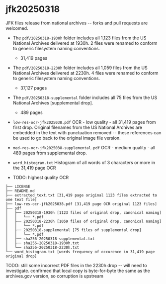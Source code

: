 # jfk20250318
JFK files release from national archives -- forks and pull requests are welcomed.

* The `pdf/20250318-1930h` folder includes all 1,123 files from the US National Archives delivered at 1930h.  2 files were renamed to conform to generic filesystem naming conventions.
  * 31,419 pages

* The `pdf/20250318-2230h` folder includes all 1,059 files from the US National Archives delivered at 2230h.  4 files were renamed to conform to generic filesystem naming conventions.
  * 37,127 pages

* The `pdf/20250318-supplemental` folder includes all 75 files from the US National Archives [supplemental drop].
  * 489 pages 

* `low-res-ocr-jfk2025038.pdf` OCR - low quality - all 31,419 pages from first drop.   Original filenames from the US National Archives are embedded in the text with punctuation removed -- these references can be used to go back to the original image file version.

* `med-res-ocr-jfk2025038-supplemental.pdf` OCR - medium quality - all 489 pages from supplemental drop.

* `word_histogram.txt` Histogram of all words of 3 characters or more in the 31,419 page OCR

* TODO: highest quality OCR
```
├── LICENSE
├── README.md
├── extracted_text.txt [31,419 page original 1123 files extracted to one text file]
├── low-res-ocr-jfk2025038.pdf [31,419 page OCR original 1123 files]
├── pdf
│   ├── 20250318-1930h [1123 files of original drop, canonical naming]
│   │   └── *.pdf
│   ├── 20250318-2230h [1059 files of original drop, canonical naming]
│   │   └── *.pdf
│   ├── 20250318-supplemental [75 files of supplemental drop]
│   │   └── *.pdf
│   ├── sha256-20250318-supplemental.txt
│   ├── sha256-20250318-1930h.txt
│   └── sha256-20250318-2230h.txt
└── word_histogram.txt [words frequency of occurence in 31,419 page original drop]
```

TODO: still some incorrect PDF files in the 2230h drop -- will need to investigate.  confirmed that local copy is byte-for-byte the same as the archives.gov version, so corruption is upstream
